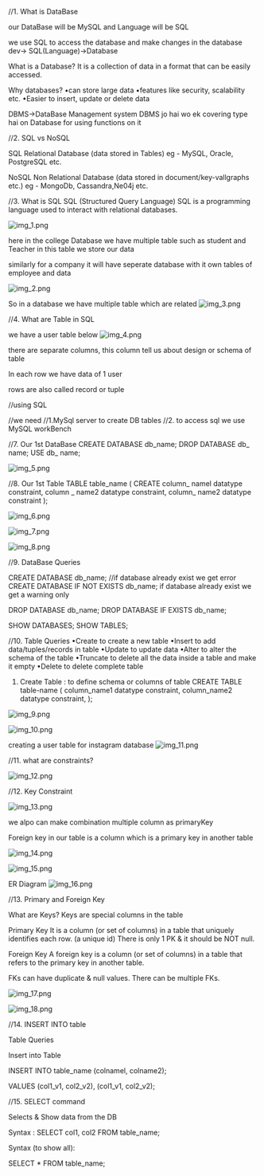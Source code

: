 //1. What is DataBase 

our DataBase will be MySQL and Language will be SQL

we use SQL to access the database and make changes in the database
dev-> SQL(Language)->Database

What is a Database?
It is a collection of data in a format that can be easily accessed.

Why databases?
•can store large data
•features like security, scalability etc.
•Easier to insert, update or delete data

DBMS->DataBase Management system
DBMS jo hai wo ek covering type hai on Database for using functions on it


//2. SQL vs NoSQL

SQL
Relational Database (data stored in Tables)
eg - MySQL, Oracle, PostgreSQL etc.

NoSQL
Non Relational Database (data stored in document/key-vallgraphs etc.)
eg - MongoDb, Cassandra,Ne04j etc.


//3. What is SQL
SQL (Structured Query Language)
SQL is a programming language used to interact with relational databases.

![img_1.png](img_1.png)

here in the college  Database we have multiple table such as student and Teacher
in this table we store our data

similarly for a company it will have seperate database with it own tables of employee and data

![img_2.png](img_2.png)

So in a database we have multiple table which are related
![img_3.png](img_3.png)


//4. What are Table in SQL

we have a user table below
![img_4.png](img_4.png)

there are separate columns, this column tell us about design or schema of table

In each row we have data of 1 user

rows are also called record or tuple


//using SQL

//we need
//1.MySql server to create DB tables
//2. to access sql we use MySQL workBench


//7.  Our 1st DataBase
CREATE DATABASE db_name;
DROP DATABASE db_ name;
USE db_ name;

![img_5.png](img_5.png)

//8. Our 1st Table
TABLE table_name (
CREATE
column_ namel datatype constraint,
column _ name2 datatype constraint,
column_ name2 datatype constraint
);

![img_6.png](img_6.png)

![img_7.png](img_7.png)

![img_8.png](img_8.png)


//9. DataBase Queries

CREATE DATABASE db_name;   //if database already exist we get error
CREATE DATABASE IF NOT EXISTS db_name; if database already exist we get a warning only

DROP DATABASE db_name;
DROP DATABASE IF EXISTS db_name;

SHOW DATABASES;
SHOW TABLES;

//10. Table Queries
•Create  to create a new table 
•Insert  to add data/tuples/records in table
•Update   to update data
•Alter      to alter the schema of the table
•Truncate   to delete all the data inside a table and make it empty
•Delete    to delete complete table


1. Create Table : to define schema or columns of table
   CREATE TABLE table-name (
   column_name1 datatype constraint,
   column_name2 datatype constraint,
   );

![img_9.png](img_9.png)


![img_10.png](img_10.png)

creating a user table for instagram database
![img_11.png](img_11.png)

//11. what are constraints?

![img_12.png](img_12.png)


//12. Key Constraint

![img_13.png](img_13.png)

we alpo can make combination multiple column as primaryKey

Foreign key in our table is a column which is a primary key in another table

![img_14.png](img_14.png)

![img_15.png](img_15.png)

ER Diagram ![img_16.png](img_16.png)

//13. Primary and Foreign Key

What are Keys?
Keys are special columns in the table

Primary Key
It is a column (or set of columns) in a table that uniquely identifies each row. (a unique id)
There is only 1 PK & it should be NOT null.

Foreign Key
A foreign key is a column (or set of columns) in a table that refers to the primary key in another table.

FKs can have duplicate & null values.
There can be multiple FKs.

![img_17.png](img_17.png)

![img_18.png](img_18.png)

//14. INSERT INTO table

Table Queries

Insert into Table

INSERT INTO table_name
(colnamel, colname2);

VALUES
(col1_v1, col2_v2),
(col1_v1, col2_v2);


//15. SELECT command

Selects & Show data from the DB

Syntax :   SELECT col1, col2 FROM table_name;


Syntax (to show all): 

SELECT * FROM table_name;



